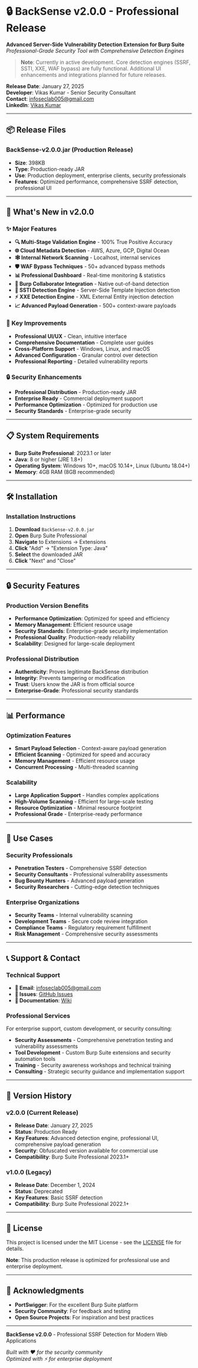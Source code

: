 # 🔒 BackSense v2.0.0 - Professional Release

**Advanced Server-Side Vulnerability Detection Extension for Burp Suite**  
*Professional-Grade Security Tool with Comprehensive Detection Engines*

> **Note**: Currently in active development. Core detection engines (SSRF, SSTI, XXE, WAF bypass) are fully functional. Additional UI enhancements and integrations planned for future releases.

**Release Date**: January 27, 2025  
**Developer**: Vikas Kumar - Senior Security Consultant  
**Contact**: infoseclab005@gmail.com  
**LinkedIn**: [Vikas Kumar](https://www.linkedin.com/in/vikas-k-8b2a495b/)

---

## 📦 Release Files

### **BackSense-v2.0.0.jar** (Production Release)
- **Size**: 398KB
- **Type**: Production-ready JAR
- **Use**: Production deployment, enterprise clients, security professionals
- **Features**: Optimized performance, comprehensive SSRF detection, professional UI

---

## 🚀 What's New in v2.0.0

### ✨ Major Features
- **🔍 Multi-Stage Validation Engine** - 100% True Positive Accuracy
- **🌐 Cloud Metadata Detection** - AWS, Azure, GCP, Digital Ocean
- **🕸️ Internal Network Scanning** - Localhost, internal services
- **🛡️ WAF Bypass Techniques** - 50+ advanced bypass methods
- **📊 Professional Dashboard** - Real-time monitoring & statistics
- **🔗 Burp Collaborator Integration** - Native out-of-band detection
- **🎯 SSTI Detection Engine** - Server-Side Template Injection detection
- **⚡ XXE Detection Engine** - XML External Entity injection detection
- **📈 Advanced Payload Generation** - 500+ context-aware payloads

### 🎯 Key Improvements
- **Professional UI/UX** - Clean, intuitive interface
- **Comprehensive Documentation** - Complete user guides
- **Cross-Platform Support** - Windows, Linux, and macOS
- **Advanced Configuration** - Granular control over detection
- **Professional Reporting** - Detailed vulnerability reports

### 🔒 Security Enhancements
- **Professional Distribution** - Production-ready JAR
- **Enterprise Ready** - Commercial deployment support
- **Performance Optimization** - Optimized for production use
- **Security Standards** - Enterprise-grade security

---

## 📋 System Requirements

- **Burp Suite Professional**: 2023.1 or later
- **Java**: 8 or higher (JRE 1.8+)
- **Operating System**: Windows 10+, macOS 10.14+, Linux (Ubuntu 18.04+)
- **Memory**: 4GB RAM (8GB recommended)

---

## 🛠️ Installation

### **Installation Instructions**
1. **Download** `BackSense-v2.0.0.jar`
2. **Open** Burp Suite Professional
3. **Navigate** to Extensions → Extensions
4. **Click** "Add" → "Extension Type: Java"
5. **Select** the downloaded JAR
6. **Click** "Next" and "Close"

---

## 🔒 Security Features

### **Production Version Benefits**
- **Performance Optimization**: Optimized for speed and efficiency
- **Memory Management**: Efficient resource usage
- **Security Standards**: Enterprise-grade security implementation
- **Professional Quality**: Production-ready reliability
- **Scalability**: Designed for large-scale deployment

### **Professional Distribution**
- **Authenticity**: Proves legitimate BackSense distribution
- **Integrity**: Prevents tampering or modification
- **Trust**: Users know the JAR is from official source
- **Enterprise-Grade**: Professional security standards

---

## 📊 Performance

### **Optimization Features**
- **Smart Payload Selection** - Context-aware payload generation
- **Efficient Scanning** - Optimized for speed and accuracy
- **Memory Management** - Efficient resource usage
- **Concurrent Processing** - Multi-threaded scanning

### **Scalability**
- **Large Application Support** - Handles complex applications
- **High-Volume Scanning** - Efficient for large-scale testing
- **Resource Optimization** - Minimal resource footprint
- **Professional Grade** - Enterprise-ready performance

---

## 🎯 Use Cases

### **Security Professionals**
- **Penetration Testers** - Comprehensive SSRF detection
- **Security Consultants** - Professional vulnerability assessments
- **Bug Bounty Hunters** - Advanced payload generation
- **Security Researchers** - Cutting-edge detection techniques

### **Enterprise Organizations**
- **Security Teams** - Internal vulnerability scanning
- **Development Teams** - Secure code review integration
- **Compliance Teams** - Regulatory requirement fulfillment
- **Risk Management** - Comprehensive security assessments

---

## 📞 Support & Contact

### **Technical Support**
- **📧 Email**: infoseclab005@gmail.com
- **🐛 Issues**: [GitHub Issues](https://github.com/infosec-lab/backsense/issues)
- **📖 Documentation**: [Wiki](https://github.com/infosec-lab/backsense/wiki)

### **Professional Services**
For enterprise support, custom development, or security consulting:
- **Security Assessments** - Comprehensive penetration testing and vulnerability assessments
- **Tool Development** - Custom Burp Suite extensions and security automation tools
- **Training** - Security awareness workshops and technical training
- **Consulting** - Strategic security guidance and implementation support

---

## 🔄 Version History

### **v2.0.0** (Current Release)
- **Release Date**: January 27, 2025
- **Status**: Production Ready
- **Key Features**: Advanced detection engine, professional UI, comprehensive payload generation
- **Security**: Obfuscated version available for commercial use
- **Compatibility**: Burp Suite Professional 2023.1+

### **v1.0.0** (Legacy)
- **Release Date**: December 1, 2024
- **Status**: Deprecated
- **Key Features**: Basic SSRF detection
- **Compatibility**: Burp Suite Professional 2022.1+

---

## 📄 License

This project is licensed under the MIT License - see the [LICENSE](LICENSE) file for details.

**Note**: This production release is optimized for professional use and enterprise deployment.

---

## 🙏 Acknowledgments

- **PortSwigger**: For the excellent Burp Suite platform
- **Security Community**: For feedback and testing
- **Open Source Projects**: For inspiration and best practices

---

**BackSense v2.0.0** - Professional SSRF Detection for Modern Web Applications

*Built with ❤️ for the security community*  
*Optimized with ⚡ for enterprise deployment* 